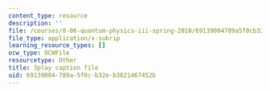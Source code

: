 ```yaml
---
content_type: resource
description: ''
file: /courses/8-06-quantum-physics-iii-spring-2018/69139004789a5f0cb32eb3621467452b_YulNobAZgkA.vtt
file_type: application/x-subrip
learning_resource_types: []
ocw_type: OCWFile
resourcetype: Other
title: 3play caption file
uid: 69139004-789a-5f0c-b32e-b3621467452b
---
```

